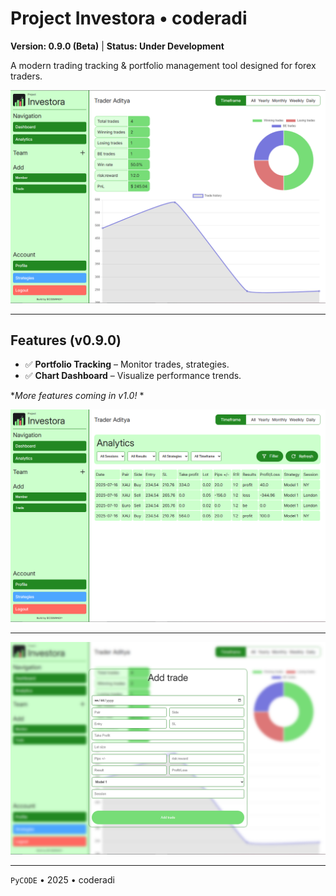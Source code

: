 # Project Investora &bull; coderadi
**Version: 0.9.0 (Beta)** | **Status: Under Development**

A modern trading tracking & portfolio management tool designed for forex traders.

![Dashboard Screenshot](../docs/dash.png)

---

## Features (v0.9.0)
- ✅ **Portfolio Tracking** – Monitor trades, strategies.
- ✅ **Chart Dashboard** – Visualize performance trends.

**More features coming in v1.0!* *

![Analytics Page](../docs/analytics.png)

--- 

![Add Trade page](../docs/add.png)

---

`PyCODE` &bull; 2025 &bull; coderadi